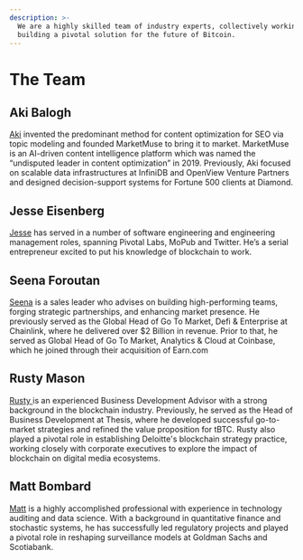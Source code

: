 ```yaml
---
description: >-
  We are a highly skilled team of industry experts, collectively working towards
  building a pivotal solution for the future of Bitcoin.
---
```


# The Team

## **Aki Balogh**

[Aki](https://www.linkedin.com/in/akibalogh/) invented the predominant method for content optimization for SEO via topic modeling and founded MarketMuse to bring it to market. MarketMuse is an AI-driven content intelligence platform which was named the “undisputed leader in content optimization” in 2019. Previously, Aki focused on scalable data infrastructures at InfiniDB and OpenView Venture Partners and designed decision-support systems for Fortune 500 clients at Diamond.

## **Jesse Eisenberg**

[Jesse](https://www.linkedin.com/in/jesses16/) has served in a number of software engineering and engineering management roles, spanning Pivotal Labs, MoPub and Twitter. He’s a serial entrepreneur excited to put his knowledge of blockchain to work.

## Seena Foroutan

[Seena](https://www.linkedin.com/in/seenaforoutan/) is a sales leader who advises on building high-performing teams, forging strategic partnerships, and enhancing market presence. He previously served as the Global Head of Go To Market, Defi & Enterprise at Chainlink, where he delivered over $2 Billion in revenue. Prior to that, he served as Global Head of Go To Market, Analytics & Cloud at Coinbase, which he joined through their acquisition of Earn.com

## Rusty Mason

[Rusty ](https://www.linkedin.com/in/rustymason/)is an experienced Business Development Advisor with a strong background in the blockchain industry. Previously, he served as the Head of Business Development at Thesis, where he developed successful go-to-market strategies and refined the value proposition for tBTC. Rusty also played a pivotal role in establishing Deloitte's blockchain strategy practice, working closely with corporate executives to explore the impact of blockchain on digital media ecosystems.

## Matt Bombard

[Matt](https://www.linkedin.com/in/matthewbombard/) is a highly accomplished professional with experience in technology auditing and data science. With a background in quantitative finance and stochastic systems, he has successfully led regulatory projects and played a pivotal role in reshaping surveillance models at Goldman Sachs and Scotiabank.
